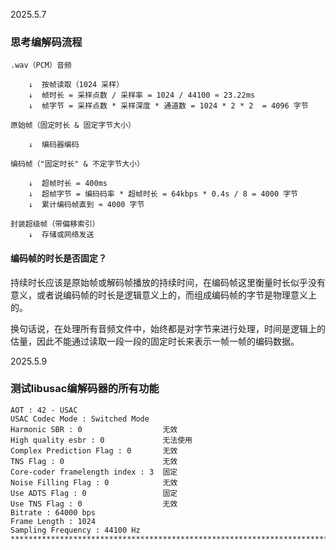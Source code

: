 2025.5.7

### 思考编解码流程
```
.wav（PCM）音频

    ↓  按帧读取（1024 采样）
    ↓  帧时长 = 采样点数 / 采样率 = 1024 / 44100 ≈ 23.22ms
    ↓  帧字节 = 采样点数 * 采样深度 * 通道数 = 1024 * 2 * 2  = 4096 字节

原始帧（固定时长 & 固定字节大小）

    ↓  编码器编码

编码帧（"固定时长" & 不定字节大小）

    ↓  超帧时长 = 400ms
    ↓  超帧字节 = 编码码率 * 超帧时长 = 64kbps * 0.4s / 8 = 4000 字节
    ↓  累计编码帧直到 ≈ 4000 字节

封装超级帧（带偏移索引）
    ↓  存储或网络发送
```
#### 编码帧的时长是否固定？

持续时长应该是原始帧或解码帧播放的持续时间，在编码帧这里衡量时长似乎没有意义，或者说编码帧的时长是逻辑意义上的，而组成编码帧的字节是物理意义上的。

换句话说，在处理所有音频文件中，始终都是对字节来进行处理，时间是逻辑上的估量，因此不能通过读取一段一段的固定时长来表示一帧一帧的编码数据。


2025.5.9
### 测试libusac编解码器的所有功能

```
AOT : 42 - USAC
USAC Codec Mode : Switched Mode
Harmonic SBR : 0                  无效
High quality esbr : 0             无法使用
Complex Prediction Flag : 0       无效
TNS Flag : 0                      无效
Core-coder framelength index : 3  固定
Noise Filling Flag : 0            无效
Use ADTS Flag : 0                 固定
Use TNS Flag : 0                  无效
Bitrate : 64000 bps
Frame Length : 1024
Sampling Frequency : 44100 Hz
************************************************************************************************
```